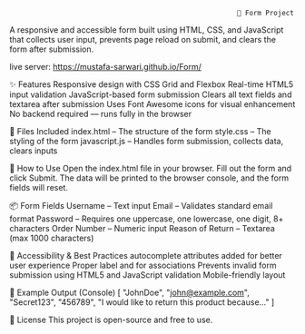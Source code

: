                                                             📄 Form Project
A responsive and accessible form built using HTML, CSS, and JavaScript that collects user input, prevents page reload on submit, and clears the form after submission.

live server:
https://mustafa-sarwari.github.io/Form/

✨ Features
Responsive design with CSS Grid and Flexbox
Real-time HTML5 input validation
JavaScript-based form submission
Clears all text fields and textarea after submission
Uses Font Awesome icons for visual enhancement
No backend required — runs fully in the browser

📁 Files Included
index.html – The structure of the form
style.css – The styling of the form
javascript.js – Handles form submission, collects data, clears inputs


🚀 How to Use
Open the index.html file in your browser.
Fill out the form and click Submit.
The data will be printed to the browser console, and the form fields will reset.


📦 Form Fields
Username – Text input
Email – Validates standard email format
Password – Requires one uppercase, one lowercase, one digit, 8+ characters
Order Number – Numeric input
Reason of Return – Textarea (max 1000 characters)

🔐 Accessibility & Best Practices
autocomplete attributes added for better user experience
Proper label and for associations
Prevents invalid form submission using HTML5 and JavaScript validation
Mobile-friendly layout

🧪 Example Output (Console)
[
  "JohnDoe", 
  "john@example.com", 
  "Secret123", 
  "456789", 
  "I would like to return this product because..."
]

📃 License
This project is open-source and free to use.
